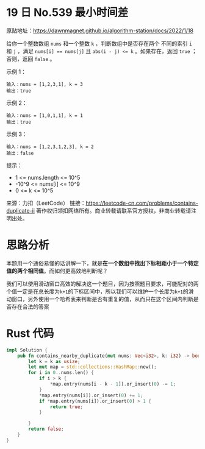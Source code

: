 # 19 日 No.539 最小时间差

原贴地址：<https://dawnmagnet.github.io/algorithm-station/docs/2022/1/18>

给你一个整数数组 `nums` 和一个整数 `k` ，判断数组中是否存在两个 不同的索引 `i` 和 `j` ，满足 `nums[i] == nums[j]` 且 `abs(i - j) <= k` 。如果存在，返回 `true` ；否则，返回 `false` 。

示例 1：

    输入：nums = [1,2,3,1], k = 3
    输出：true

示例 2：

    输入：nums = [1,0,1,1], k = 1
    输出：true

示例 3：

    输入：nums = [1,2,3,1,2,3], k = 2
    输出：false

提示：

- 1 <= nums.length <= 10^5
- -10^9 <= nums[i] <= 10^9
- 0 <= k <= 10^5

来源：力扣（LeetCode）
链接：https://leetcode-cn.com/problems/contains-duplicate-ii
著作权归领扣网络所有。商业转载请联系官方授权，非商业转载请注明出处。

# 思路分析

本题用一个通俗易懂的话讲解一下，就是**在一个数组中找出下标相距小于一个特定值的两个相同值**。而如何更高效地判断呢？

我们可以使用滑动窗口高效的解决这一个题目，因为按照题目要求，可能配对的两个值一定是在总长度为`k+1`的下标区间中，所以我们可以维护一个长度为`k+1`的滑动窗口，另外使用一个哈希表来判断是否有重复的值，从而只在这个区间内判断是否存在合法的答案

# Rust 代码

```rust
impl Solution {
    pub fn contains_nearby_duplicate(mut nums: Vec<i32>, k: i32) -> bool {
        let k = k as usize;
        let mut map = std::collections::HashMap::new();
        for i in 0..nums.len() {
            if i > k {
                *map.entry(nums[i - k - 1]).or_insert(0) -= 1;
            }
            *map.entry(nums[i]).or_insert(0) += 1;
            if *map.entry(nums[i]).or_insert(0) > 1 {
                return true;
            }

        }
        return false;
    }
}
```

